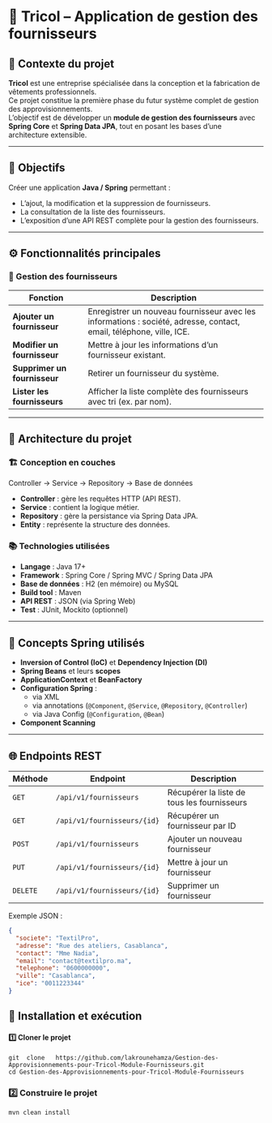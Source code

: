 # 🧾 Tricol – Application de gestion des fournisseurs

## 📘 Contexte du projet
**Tricol** est une entreprise spécialisée dans la conception et la fabrication de vêtements professionnels.  
Ce projet constitue la première phase du futur système complet de gestion des approvisionnements.  
L’objectif est de développer un **module de gestion des fournisseurs** avec **Spring Core** et **Spring Data JPA**, tout en posant les bases d’une architecture extensible.

---

## 🚀 Objectifs
Créer une application **Java / Spring** permettant :
- L’ajout, la modification et la suppression de fournisseurs.
- La consultation de la liste des fournisseurs.
- L’exposition d’une API REST complète pour la gestion des fournisseurs.

---

## ⚙️ Fonctionnalités principales

### 🔹 Gestion des fournisseurs
| Fonction | Description |
|-----------|--------------|
| **Ajouter un fournisseur** | Enregistrer un nouveau fournisseur avec les informations : société, adresse, contact, email, téléphone, ville, ICE. |
| **Modifier un fournisseur** | Mettre à jour les informations d’un fournisseur existant. |
| **Supprimer un fournisseur** | Retirer un fournisseur du système. |
| **Lister les fournisseurs** | Afficher la liste complète des fournisseurs avec tri (ex. par nom). |

---

## 🧩 Architecture du projet

### 🏗️ Conception en couches
Controller -> Service -> Repository -> Base de données

- **Controller** : gère les requêtes HTTP (API REST).
- **Service** : contient la logique métier.
- **Repository** : gère la persistance via Spring Data JPA.
- **Entity** : représente la structure des données.

### 📚 Technologies utilisées
- **Langage** : Java 17+
- **Framework** : Spring Core / Spring MVC / Spring Data JPA
- **Base de données** : H2 (en mémoire) ou MySQL
- **Build tool** : Maven
- **API REST** : JSON (via Spring Web)
- **Test** : JUnit, Mockito (optionnel)

---

## 🧠 Concepts Spring utilisés
- **Inversion of Control (IoC)** et **Dependency Injection (DI)**
- **Spring Beans** et leurs **scopes**
- **ApplicationContext** et **BeanFactory**
- **Configuration Spring** :
    - via XML
    - via annotations (`@Component`, `@Service`, `@Repository`, `@Controller`)
    - via Java Config (`@Configuration`, `@Bean`)
- **Component Scanning**

---

## 🌐 Endpoints REST

| Méthode | Endpoint | Description |
|----------|-----------|--------------|
| `GET` | `/api/v1/fournisseurs` | Récupérer la liste de tous les fournisseurs |
| `GET` | `/api/v1/fournisseurs/{id}` | Récupérer un fournisseur par ID |
| `POST` | `/api/v1/fournisseurs` | Ajouter un nouveau fournisseur |
| `PUT` | `/api/v1/fournisseurs/{id}` | Mettre à jour un fournisseur |
| `DELETE` | `/api/v1/fournisseurs/{id}` | Supprimer un fournisseur |

Exemple JSON :
```json
{
  "societe": "TextilPro",
  "adresse": "Rue des ateliers, Casablanca",
  "contact": "Mme Nadia",
  "email": "contact@textilpro.ma",
  "telephone": "0600000000",
  "ville": "Casablanca",
  "ice": "0011223344"
}
```
## 💾 Installation et exécution
#### 1️⃣ Cloner le projet

```
git  clone   https://github.com/lakrounehamza/Gestion-des-Approvisionnements-pour-Tricol-Module-Fournisseurs.git
cd Gestion-des-Approvisionnements-pour-Tricol-Module-Fournisseurs
```
### 2️⃣ Construire le projet
```
mvn clean install

```